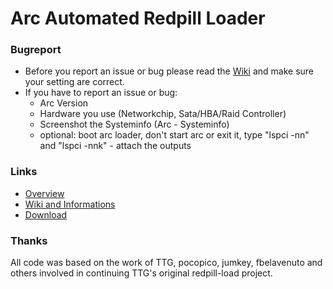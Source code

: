 # Arc Automated Redpill Loader

### Bugreport

- Before you report an issue or bug please read the <a href="https://github.com/AuxXxilium/AuxXxilium/wiki">Wiki</a> and make sure your setting are correct.
- If you have to report an issue or bug:
    - Arc Version
    - Hardware you use (Networkchip, Sata/HBA/Raid Controller)
    - Screenshot the Systeminfo (Arc - Systeminfo)
    - optional: boot arc loader, don't start arc or exit it, type "lspci -nn" and "lspci -nnk" - attach the outputs

### Links

- <a href="https://github.com/AuxXxilium">Overview</a>
- <a href="https://github.com/AuxXxilium/AuxXxilium/wiki">Wiki and Informations</a>
- <a href="https://github.com/AuxXxilium/arc/releases/latest">Download</a>

### Thanks
All code was based on the work of TTG, pocopico, jumkey, fbelavenuto and others involved in continuing TTG's original redpill-load project.
